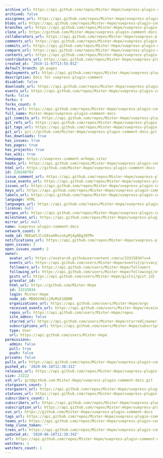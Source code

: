 ```yaml
---
archive_url: https://api.github.com/repos/Mister-Hope/vuepress-plugin-comment-docs/{archive_format}{/ref}
archived: false
assignees_url: https://api.github.com/repos/Mister-Hope/vuepress-plugin-comment-docs/assignees{/user}
blobs_url: https://api.github.com/repos/Mister-Hope/vuepress-plugin-comment-docs/git/blobs{/sha}
branches_url: https://api.github.com/repos/Mister-Hope/vuepress-plugin-comment-docs/branches{/branch}
clone_url: https://github.com/Mister-Hope/vuepress-plugin-comment-docs.git
collaborators_url: https://api.github.com/repos/Mister-Hope/vuepress-plugin-comment-docs/collaborators{/collaborator}
comments_url: https://api.github.com/repos/Mister-Hope/vuepress-plugin-comment-docs/comments{/number}
commits_url: https://api.github.com/repos/Mister-Hope/vuepress-plugin-comment-docs/commits{/sha}
compare_url: https://api.github.com/repos/Mister-Hope/vuepress-plugin-comment-docs/compare/{base}...{head}
contents_url: https://api.github.com/repos/Mister-Hope/vuepress-plugin-comment-docs/contents/{+path}
contributors_url: https://api.github.com/repos/Mister-Hope/vuepress-plugin-comment-docs/contributors
created_at: '2019-11-07T13:55:01Z'
default_branch: gh-pages
deployments_url: https://api.github.com/repos/Mister-Hope/vuepress-plugin-comment-docs/deployments
description: Docs for vuepress-plugin-comment
disabled: false
downloads_url: https://api.github.com/repos/Mister-Hope/vuepress-plugin-comment-docs/downloads
events_url: https://api.github.com/repos/Mister-Hope/vuepress-plugin-comment-docs/events
fork: false
forks: 0
forks_count: 0
forks_url: https://api.github.com/repos/Mister-Hope/vuepress-plugin-comment-docs/forks
full_name: Mister-Hope/vuepress-plugin-comment-docs
git_commits_url: https://api.github.com/repos/Mister-Hope/vuepress-plugin-comment-docs/git/commits{/sha}
git_refs_url: https://api.github.com/repos/Mister-Hope/vuepress-plugin-comment-docs/git/refs{/sha}
git_tags_url: https://api.github.com/repos/Mister-Hope/vuepress-plugin-comment-docs/git/tags{/sha}
git_url: git://github.com/Mister-Hope/vuepress-plugin-comment-docs.git
has_downloads: true
has_issues: true
has_pages: true
has_projects: true
has_wiki: true
homepage: https://vuepress-comment.mrhope.site/
hooks_url: https://api.github.com/repos/Mister-Hope/vuepress-plugin-comment-docs/hooks
html_url: https://github.com/Mister-Hope/vuepress-plugin-comment-docs
id: 220248793
issue_comment_url: https://api.github.com/repos/Mister-Hope/vuepress-plugin-comment-docs/issues/comments{/number}
issue_events_url: https://api.github.com/repos/Mister-Hope/vuepress-plugin-comment-docs/issues/events{/number}
issues_url: https://api.github.com/repos/Mister-Hope/vuepress-plugin-comment-docs/issues{/number}
keys_url: https://api.github.com/repos/Mister-Hope/vuepress-plugin-comment-docs/keys{/key_id}
labels_url: https://api.github.com/repos/Mister-Hope/vuepress-plugin-comment-docs/labels{/name}
language: HTML
languages_url: https://api.github.com/repos/Mister-Hope/vuepress-plugin-comment-docs/languages
license: null
merges_url: https://api.github.com/repos/Mister-Hope/vuepress-plugin-comment-docs/merges
milestones_url: https://api.github.com/repos/Mister-Hope/vuepress-plugin-comment-docs/milestones{/number}
mirror_url: null
name: vuepress-plugin-comment-docs
network_count: 0
node_id: MDEwOlJlcG9zaXRvcnkyMjAyNDg3OTM=
notifications_url: https://api.github.com/repos/Mister-Hope/vuepress-plugin-comment-docs/notifications{?since,all,participating}
open_issues: 2
open_issues_count: 2
owner:
  avatar_url: https://avatars0.githubusercontent.com/u/33315834?v=4
  events_url: https://api.github.com/users/Mister-Hope/events{/privacy}
  followers_url: https://api.github.com/users/Mister-Hope/followers
  following_url: https://api.github.com/users/Mister-Hope/following{/other_user}
  gists_url: https://api.github.com/users/Mister-Hope/gists{/gist_id}
  gravatar_id: ''
  html_url: https://github.com/Mister-Hope
  id: 33315834
  login: Mister-Hope
  node_id: MDQ6VXNlcjMzMzE1ODM0
  organizations_url: https://api.github.com/users/Mister-Hope/orgs
  received_events_url: https://api.github.com/users/Mister-Hope/received_events
  repos_url: https://api.github.com/users/Mister-Hope/repos
  site_admin: false
  starred_url: https://api.github.com/users/Mister-Hope/starred{/owner}{/repo}
  subscriptions_url: https://api.github.com/users/Mister-Hope/subscriptions
  type: User
  url: https://api.github.com/users/Mister-Hope
permissions:
  admin: false
  pull: true
  push: false
private: false
pulls_url: https://api.github.com/repos/Mister-Hope/vuepress-plugin-comment-docs/pulls{/number}
pushed_at: '2020-06-18T12:38:31Z'
releases_url: https://api.github.com/repos/Mister-Hope/vuepress-plugin-comment-docs/releases{/id}
size: 23222
ssh_url: git@github.com:Mister-Hope/vuepress-plugin-comment-docs.git
stargazers_count: 1
stargazers_url: https://api.github.com/repos/Mister-Hope/vuepress-plugin-comment-docs/stargazers
statuses_url: https://api.github.com/repos/Mister-Hope/vuepress-plugin-comment-docs/statuses/{sha}
subscribers_count: 1
subscribers_url: https://api.github.com/repos/Mister-Hope/vuepress-plugin-comment-docs/subscribers
subscription_url: https://api.github.com/repos/Mister-Hope/vuepress-plugin-comment-docs/subscription
svn_url: https://github.com/Mister-Hope/vuepress-plugin-comment-docs
tags_url: https://api.github.com/repos/Mister-Hope/vuepress-plugin-comment-docs/tags
teams_url: https://api.github.com/repos/Mister-Hope/vuepress-plugin-comment-docs/teams
temp_clone_token: ''
trees_url: https://api.github.com/repos/Mister-Hope/vuepress-plugin-comment-docs/git/trees{/sha}
updated_at: '2020-06-18T12:38:34Z'
url: https://api.github.com/repos/Mister-Hope/vuepress-plugin-comment-docs
watchers: 1
watchers_count: 1
---
```



